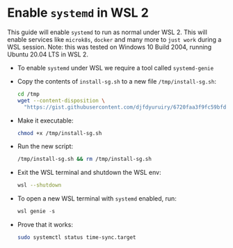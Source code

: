 # Enable `systemd` in WSL 2

This guide will enable `systemd` to run as normal under WSL 2. This will enable services like `microk8s`, `docker` and many more to `just work` during a WSL session. Note: this was tested on Windows 10 Build 2004, running Ubuntu 20.04 LTS in WSL 2.

- To enable `systemd` under WSL we require a tool called `systemd-genie`

- Copy the contents of `install-sg.sh` to a new file `/tmp/install-sg.sh`:

  ```bash
  cd /tmp
  wget --content-disposition \
    "https://gist.githubusercontent.com/djfdyuruiry/6720faa3f9fc59bfdf6284ee1f41f950/raw/952347f805045ba0e6ef7868b18f4a9a8dd2e47a/install-sg.sh"
  ```

- Make it executable:

  ```bash
  chmod +x /tmp/install-sg.sh
  ```

- Run the new script:

  ```bash
  /tmp/install-sg.sh && rm /tmp/install-sg.sh
  ```

- Exit the WSL terminal and shutdown the WSL env:

  ```bash
  wsl --shutdown
  ```

- To open a new WSL terminal with `systemd` enabled, run:

  ```powershell
  wsl genie -s
  ```

- Prove that it works:

  ```bash
  sudo systemctl status time-sync.target
  ```
